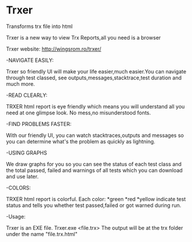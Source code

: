 # Trxer
Transforms trx file into html

Trxer is a new way to view Trx Reports,all you need is a browser

Trxer website: http://wingsrom.ro/trxer/

-NAVIGATE EASILY:

Trxer so friendly UI will make your life easier,much easier.You can navigate through test classed,
see outputs,messages,stacktrace,test duration and much more.


-READ CLEARLY:

TRXER html report is eye friendly which means you will understand all you need at one glimpse look.
No mess,no misunderstood fonts.

-FIND PROBLEMS FASTER:

With our friendly UI, 
you can watch stacktraces,outputs and messages so you can determine what's the problem as quickly as lightning.


-USING GRAPHS

We draw graphs for you so you can see the status of each test class and the total passed,
failed and warnings of all tests which you can download and use later.

-COLORS:

TRXER html report is colorful.
Each color:
*green
*red
*yellow 
indicate test status and tells you whether test passed,failed or got warned during run.

-Usage:

Trxer is an EXE file.
Trxer.exe <file.trx>
The output will be at the trx folder under the name "file.trx.html"


